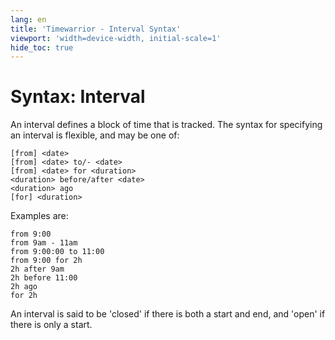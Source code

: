 ```yaml
---
lang: en
title: 'Timewarrior - Interval Syntax'
viewport: 'width=device-width, initial-scale=1'
hide_toc: true
---
```


# Syntax: Interval

An interval defines a block of time that is tracked.
The syntax for
specifying an interval is flexible, and may be one of:

    [from] <date>
    [from] <date> to/- <date>
    [from] <date> for <duration>
    <duration> before/after <date>
    <duration> ago
    [for] <duration>

Examples are:

    from 9:00
    from 9am - 11am
    from 9:00:00 to 11:00
    from 9:00 for 2h
    2h after 9am
    2h before 11:00
    2h ago
    for 2h

An interval is said to be \'closed\' if there is both a start and end,
and \'open\' if there is only a start.
